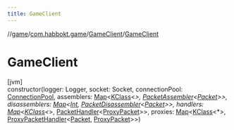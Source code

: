 ```yaml
---
title: GameClient
---
```

//[game](../../../index.html)/[com.habbokt.game](../index.html)/[GameClient](index.html)/[GameClient](-game-client.html)



# GameClient



[jvm]\
constructor(logger: Logger, socket: Socket, connectionPool: [ConnectionPool](../-connection-pool/index.html), assemblers: [Map](https://kotlinlang.org/api/latest/jvm/stdlib/kotlin.collections/-map/index.html)&lt;[KClass](https://kotlinlang.org/api/latest/jvm/stdlib/kotlin.reflect/-k-class/index.html)&lt;*&gt;, [PacketAssembler](../../../../api/api/com.habbokt.api.packet/-packet-assembler/index.html)&lt;[Packet](../../../../api/api/com.habbokt.api.packet/-packet/index.html)&gt;&gt;, disassemblers: [Map](https://kotlinlang.org/api/latest/jvm/stdlib/kotlin.collections/-map/index.html)&lt;[Int](https://kotlinlang.org/api/latest/jvm/stdlib/kotlin/-int/index.html), [PacketDisassembler](../../../../api/api/com.habbokt.api.packet/-packet-disassembler/index.html)&lt;[Packet](../../../../api/api/com.habbokt.api.packet/-packet/index.html)&gt;&gt;, handlers: [Map](https://kotlinlang.org/api/latest/jvm/stdlib/kotlin.collections/-map/index.html)&lt;[KClass](https://kotlinlang.org/api/latest/jvm/stdlib/kotlin.reflect/-k-class/index.html)&lt;*&gt;, [PacketHandler](../../../../api/api/com.habbokt.api.packet/-packet-handler/index.html)&lt;[ProxyPacket](../../../../api/api/com.habbokt.api.packet/-proxy-packet/index.html)&gt;&gt;, proxies: [Map](https://kotlinlang.org/api/latest/jvm/stdlib/kotlin.collections/-map/index.html)&lt;[KClass](https://kotlinlang.org/api/latest/jvm/stdlib/kotlin.reflect/-k-class/index.html)&lt;*&gt;, [ProxyPacketHandler](../../../../api/api/com.habbokt.api.packet/-proxy-packet-handler/index.html)&lt;[Packet](../../../../api/api/com.habbokt.api.packet/-packet/index.html), [ProxyPacket](../../../../api/api/com.habbokt.api.packet/-proxy-packet/index.html)&gt;&gt;)




